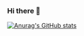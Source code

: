### Hi there 👋
[![Anurag's GitHub stats](https://github-readme-stats.vercel.app/api?username=SamuelDBMartins)](https://github.com/anuraghazra/github-readme-stats)

<!--
**SamuelDBMartins/SamuelDBMartins** is a ✨ _special_ ✨ repository because its `README.md` (this file) appears on your GitHub profile.

Here are some ideas to get you started:

- 🔭 I’m currently working on ...
- 🌱 I’m currently learning ...
- 👯 I’m looking to collaborate on ...
- 🤔 I’m looking for help with ...
- 💬 Ask me about ...
- 📫 How to reach me: ...
- 😄 Pronouns: ...
- ⚡ Fun fact: ...
-->
